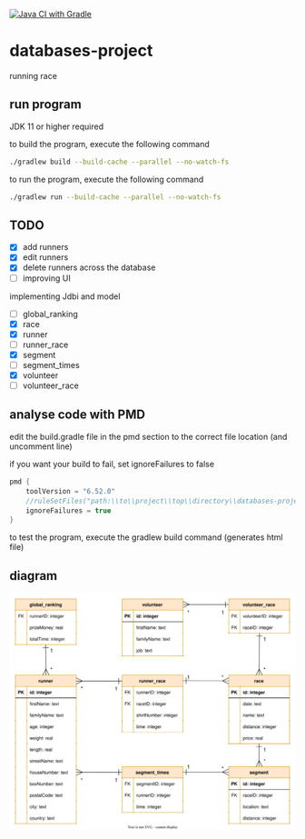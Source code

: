 [![Java CI with Gradle](https://github.com/lowie2727/databases-project/actions/workflows/gradle.yml/badge.svg)](https://github.com/lowie2727/databases-project/actions/workflows/gradle.yml)

# databases-project

running race

## run program

JDK 11 or higher required

to build the program, execute the following command
```bash
./gradlew build --build-cache --parallel --no-watch-fs
```

to run the program, execute the following command
```bash
./gradlew run --build-cache --parallel --no-watch-fs
```

## TODO
- [x] add runners
- [x] edit runners
- [x] delete runners across the database
- [ ] improving UI

implementing Jdbi and model
- [ ] global_ranking
- [x] race
- [x] runner
- [ ] runner_race
- [x] segment
- [ ] segment_times
- [x] volunteer
- [ ] volunteer_race

## analyse code with PMD

edit the build.gradle file in the pmd section to the correct file location (and uncomment line)

if you want your build to fail, set ignoreFailures to false

```groovy
pmd {
    toolVersion = "6.52.0"
    //ruleSetFiles("path:\\to\\project\\top\\directory\\databases-project\\src\\main\\resources\\pmd\\pmdRules.xml")
    ignoreFailures = true
}
```

to test the program, execute the gradlew build command (generates html file)

## diagram

![diagram](/diagram/diagram.svg)
